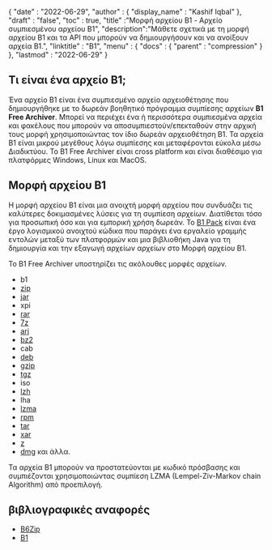 {
  "date" : "2022-06-29",
  "author" : {
    "display_name" : "Kashif Iqbal"
},
  "draft" : "false",
  "toc" : true,
  "title" :"Μορφή αρχείου B1 - Αρχείο συμπιεσμένου αρχείου B1",
  "description":"Μάθετε σχετικά με τη μορφή αρχείου B1 και τα API που μπορούν να δημιουργήσουν και να ανοίξουν αρχεία B1.",
  "linktitle" : "B1",
  "menu" : {
    "docs" : {
      "parent" : "compression"
}
},
  "lastmod" : "2022-06-29"
}

## Τι είναι ένα αρχείο B1;

Ένα αρχείο B1 είναι ένα συμπιεσμένο αρχείο αρχειοθέτησης που δημιουργήθηκε με το δωρεάν βοηθητικό πρόγραμμα συμπίεσης αρχείων **B1 Free Archiver**. Μπορεί να περιέχει ένα ή περισσότερα συμπιεσμένα αρχεία και φακέλους που μπορούν να αποσυμπιεστούν/επεκταθούν στην αρχική τους μορφή χρησιμοποιώντας τον ίδιο δωρεάν αρχειοθέτηση B1. Τα αρχεία B1 είναι μικρού μεγέθους λόγω συμπίεσης και μεταφέρονται εύκολα μέσω Διαδικτύου. Το B1 Free Archiver είναι cross platform και είναι διαθέσιμο για πλατφόρμες Windows, Linux και MacOS.

## Μορφή αρχείου B1

Η μορφή αρχείου B1 είναι μια ανοιχτή μορφή αρχείου που συνδυάζει τις καλύτερες δοκιμασμένες λύσεις για τη συμπίεση αρχείων. Διατίθεται τόσο για προσωπική όσο και για εμπορική χρήση δωρεάν. Το [B1 Pack](https://github.com/b1-pack/b1-pack) είναι ένα έργο λογισμικού ανοιχτού κώδικα που παράγει ένα εργαλείο γραμμής εντολών μεταξύ των πλατφορμών και μια βιβλιοθήκη Java για τη δημιουργία και την εξαγωγή αρχείων αρχείων στο Μορφή αρχείου Β1.

Το B1 Free Archiver υποστηρίζει τις ακόλουθες μορφές αρχείων.

* b1
* [zip](/el/compression/zip/)
* [jar](/el/programming/jar/)
* xpi
* [rar](/el/compression/rar/)
* [7z](/el/compression/7z/)
* [arj](/el/compression/arj/)
* [bz2](/el/compression/bz2/)
* cab
* [deb](/el/compression/deb/)
* [gzip](/el/compression/gzip/)
* [tgz](/el/compression/tgz/)
* iso
* [lzh](/el/compression/lzh/)
* lha
* [lzma](/el/compression/lzma/)
* [rpm](/el/compression/rpm/)
* [tar](/el/compression/tar/)
* [xar](/el/compression/xar/)
* [z](/el/compression/z/)
* [dmg](/el/compression/dmg/) και άλλα.

Τα αρχεία B1 μπορούν να προστατεύονται με κωδικό πρόσβασης και συμπιέζονται χρησιμοποιώντας συμπίεση LZMA (Lempel-Ziv-Markov chain Algorithm) από προεπιλογή.

## βιβλιογραφικές αναφορές

* [B6Zip](http://b6zip.com)
* [B1](https://b1.org/)

